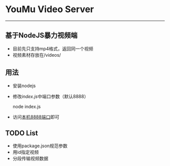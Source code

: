 # YouMu Video Server
- - -

## 基于NodeJS暴力视频端
* 目前先只支持mp4格式，返回同一个视频
* 视频素材存放在/videos/

## 用法
* 安装nodejs
* 修改*index.js*中端口参数（默认8888）
	
	node index.js
	
* 访问[本机8888端口](http://localhost:8888)即可

## TODO List
* 使用package.json规范参数
* 用id指定视频
* 分段传输视频数据

